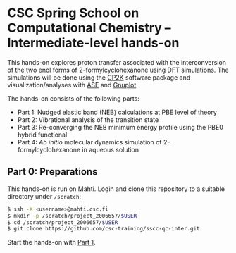 # CSC Spring School on Computational Chemistry – Intermediate-level hands-on

This hands-on explores proton transfer associated with the interconversion of the
two enol forms of 2-formylcyclohexanone using DFT simulations. The simulations
will be done using the [CP2K](https://www.cp2k.org/) software package and
visualization/analyses with [ASE](https://wiki.fysik.dtu.dk/ase/index.html) and
[Gnuplot](http://www.gnuplot.info/).

The hands-on consists of the following parts:

* Part 1: Nudged elastic band (NEB) calculations at PBE level of theory
* Part 2: Vibrational analysis of the transition state
* Part 3: Re-converging the NEB minimum energy profile using the PBE0 hybrid
  functional
* Part 4: *Ab initio* molecular dynamics simulation of 2-formylcyclohexanone in
  aqueous solution

## Part 0: Preparations

This hands-on is run on Mahti. Login and clone this repository to a suitable
directory under `/scratch`:

```bash
$ ssh -X <username>@mahti.csc.fi
$ mkdir -p /scratch/project_2006657/$USER
$ cd /scratch/project_2006657/$USER
$ git clone https://github.com/csc-training/sscc-qc-inter.git
```

Start the hands-on with [Part 1](neb/README.md).
